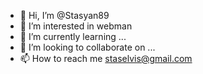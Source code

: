 - 👋 Hi, I’m @Stasyan89
- 👀 I’m interested in webman
- 🌱 I’m currently learning ...
- 💞️ I’m looking to collaborate on ...
- 📫 How to reach me staselvis@gmail.com

<!---
Stasyan89/Stasyan89 is a ✨ special ✨ repository because its `README.md` (this file) appears on your GitHub profile.
You can click the Preview link to take a look at your changes.
--->
